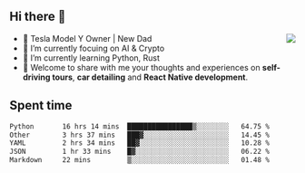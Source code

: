 ## Hi there 👋
<img align="right" src="https://github-readme-stats.vercel.app/api?username=ljunb&show_icons=true&icon_color=CE1D2D&text_color=718096&bg_color=00000000&hide_title=true&hide_border=true" />

- 🚗 Tesla Model Y Owner | New Dad
- 🔭 I’m currently focuing on AI & Crypto
- 🌱 I’m currently learning Python, Rust
- 💬 Welcome to share with me your thoughts and experiences on **self-driving tours**, **car detailing** and **React Native development**.




## Spent time
<!--START_SECTION:waka-->

```txt
Python       16 hrs 14 mins  ████████████████▒░░░░░░░░   64.75 %
Other        3 hrs 37 mins   ███▓░░░░░░░░░░░░░░░░░░░░░   14.45 %
YAML         2 hrs 34 mins   ██▓░░░░░░░░░░░░░░░░░░░░░░   10.28 %
JSON         1 hr 33 mins    █▓░░░░░░░░░░░░░░░░░░░░░░░   06.22 %
Markdown     22 mins         ▒░░░░░░░░░░░░░░░░░░░░░░░░   01.48 %
```

<!--END_SECTION:waka-->
